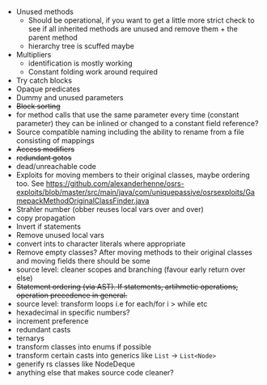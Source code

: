 - Unused methods
    - Should be operational, if you want to get a little more strict check to see if all inherited
      methods are unused and remove them + the parent method
    - hierarchy tree is scuffed maybe
- Multipliers
    - identification is mostly working
    - Constant folding work around required
- Try catch blocks
- Opaque predicates
- Dummy and unused parameters
- ~~Block sorting~~
- for method calls that use the same parameter every time (constant parameter) they can be inlined
  or changed to a constant field reference?
- Source compatible naming including the ability to rename from a file consisting of mappings
- ~~Access modifiers~~
- ~~redundant gotos~~
- dead/unreachable code
- Exploits for moving members to their original classes, maybe ordering too.
  See https://github.com/alexanderhenne/osrs-exploits/blob/master/src/main/java/com/uniquepassive/osrsexploits/GamepackMethodOriginalClassFinder.java
- Strahler number (obber reuses local vars over and over)
- copy propagation
- Invert if statements
- Remove unused local vars
- convert ints to character literals where appropriate
- Remove empty classes? After moving methods to their original classes and moving fields there
  should be some
- source level: cleaner scopes and branching (favour early return over else)
- ~~Statement ordering (via AST). If statements, artihmetic operations, operation precedence in
  general.~~
- source level: transform loops i.e for each/for i > while etc
- hexadecimal in specific numbers?
- increment preference
- redundant casts
- ternarys
- transform classes into enums if possible
- transform certain casts into generics like `List` -> `List<Node>`
- generify rs classes like NodeDeque
- anything else that makes source code cleaner?